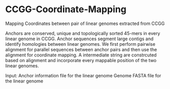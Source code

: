 # CCGG-Coordinate-Mapping
Mapping Coordinates between pair of linear genomes extracted from CCGG


Anchors are conserved, unique and topologically sorted 45-mers in every linear genome in CCGG. Anchor sequences segment large contigs and identify homologies between linear genomes. We first perform pairwise alignment for parallel sequences between anchor pairs and then use the alignment for coordinate mapping. A intermediate string are constrcuted based on alignment and incorporate every mappable position of the two linear genomes.

Input:
Anchor information file for the linear genome
Genome FASTA file for the linear genome
